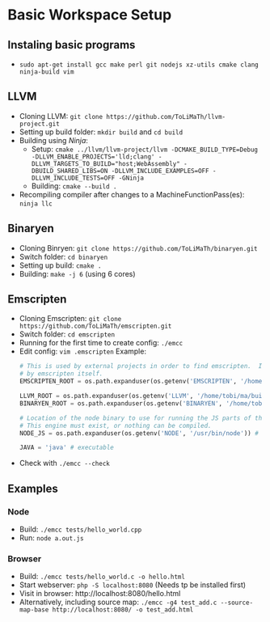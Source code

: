 # Basic Workspace Setup

## Instaling basic programs

* `sudo apt-get install gcc make perl git nodejs xz-utils cmake clang ninja-build vim`

## LLVM

* Cloning LLVM: `git clone https://github.com/ToLiMaTh/llvm-project.git`
* Setting up build folder: `mkdir build` and `cd build`
* Building using *Ninja*:
  * Setup: `cmake ../llvm/llvm-project/llvm -DCMAKE_BUILD_TYPE=Debug -DLLVM_ENABLE_PROJECTS='lld;clang' -DLLVM_TARGETS_TO_BUILD="host;WebAssembly" -DBUILD_SHARED_LIBS=ON -DLLVM_INCLUDE_EXAMPLES=OFF -DLLVM_INCLUDE_TESTS=OFF -GNinja`
  * Building: `cmake --build .`
* Recompiling compiler after changes to a MachineFunctionPass(es): `ninja llc`

## Binaryen

* Cloning Binryen: `git clone https://github.com/ToLiMaTh/binaryen.git`
* Switch folder: `cd binaryen`
* Setting up build: `cmake .`
* Building: `make -j 6` (using 6 cores)

## Emscripten

* Cloning Emscripten: `git clone https://github.com/ToLiMaTh/emscripten.git`
* Switch folder: `cd emscripten`
* Running for the first time to create config: `./emcc`
* Edit config: `vim .emscripten` Example:
    ```python
    # This is used by external projects in order to find emscripten.  It is not used
    # by emscripten itself.
    EMSCRIPTEN_ROOT = os.path.expanduser(os.getenv('EMSCRIPTEN', '/home/tobi/ma/emscripten')) # directory

    LLVM_ROOT = os.path.expanduser(os.getenv('LLVM', '/home/tobi/ma/build/bin')) # directory
    BINARYEN_ROOT = os.path.expanduser(os.getenv('BINARYEN', '/home/tobi/ma/binaryen/binaryen')) # directory

    # Location of the node binary to use for running the JS parts of the compiler.
    # This engine must exist, or nothing can be compiled.
    NODE_JS = os.path.expanduser(os.getenv('NODE', '/usr/bin/node')) # executable

    JAVA = 'java' # executable
    ```
* Check with `./emcc --check`

## Examples

### Node

* Build: `./emcc tests/hello_world.cpp`
* Run: `node a.out.js`

### Browser

* Build: `./emcc tests/hello_world.c -o hello.html`
* Start webserver: `php -S localhost:8080` (Needs tp be installed first)
* Visit in browser: http://localhost:8080/hello.html
* Alternatively, including source map: `./emcc -g4 test_add.c --source-map-base http://localhost:8080/ -o test_add.html`